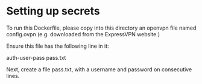 
# Setting up secrets

To run this Dockerfile, please copy into this directory an openvpn file
named config.ovpn (e.g. downloaded from the ExpressVPN website.)

Ensure this file has the following line in it:

auth-user-pass pass.txt

Next, create a file pass.txt, with a username and password on consecutive lines.
